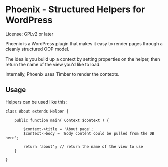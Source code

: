 # Phoenix - Structured Helpers for WordPress
License: GPLv2 or later

Phoenix is a WordPress plugin that makes it easy to render pages through a cleanly structured OOP model.

The idea is you build up a context by setting properties on the helper, then return the name of the view you'd like to load.

Internally, Phoenix uses Timber to render the contexts.

## Usage

Helpers can be used like this:

```
class About extends Helper {

	public function main( Context $context ) {

		$context->title = 'About page';
		$context->body = 'Body content could be pulled from the DB here';

		return 'about'; // return the name of the view to use
	}

}

